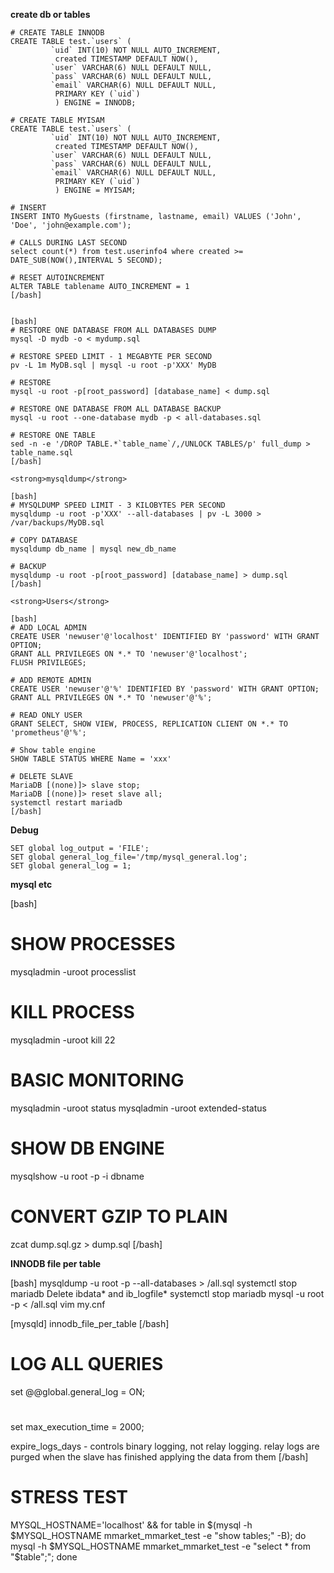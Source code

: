 <strong>create db or tables</strong>
```
# CREATE TABLE INNODB
CREATE TABLE test.`users` (
         `uid` INT(10) NOT NULL AUTO_INCREMENT,
          created TIMESTAMP DEFAULT NOW(),
         `user` VARCHAR(6) NULL DEFAULT NULL,
         `pass` VARCHAR(6) NULL DEFAULT NULL,
         `email` VARCHAR(6) NULL DEFAULT NULL,
          PRIMARY KEY (`uid`)
          ) ENGINE = INNODB;

# CREATE TABLE MYISAM
CREATE TABLE test.`users` (
         `uid` INT(10) NOT NULL AUTO_INCREMENT,
          created TIMESTAMP DEFAULT NOW(),
         `user` VARCHAR(6) NULL DEFAULT NULL,
         `pass` VARCHAR(6) NULL DEFAULT NULL,
         `email` VARCHAR(6) NULL DEFAULT NULL,
          PRIMARY KEY (`uid`)
          ) ENGINE = MYISAM;

# INSERT
INSERT INTO MyGuests (firstname, lastname, email) VALUES ('John', 'Doe', 'john@example.com');

# CALLS DURING LAST SECOND
select count(*) from test.userinfo4 where created >= DATE_SUB(NOW(),INTERVAL 5 SECOND);

# RESET AUTOINCREMENT
ALTER TABLE tablename AUTO_INCREMENT = 1
[/bash]


[bash]
# RESTORE ONE DATABASE FROM ALL DATABASES DUMP
mysql -D mydb -o < mydump.sql

# RESTORE SPEED LIMIT - 1 MEGABYTE PER SECOND
pv -L 1m MyDB.sql | mysql -u root -p'XXX' MyDB

# RESTORE
mysql -u root -p[root_password] [database_name] < dump.sql

# RESTORE ONE DATABASE FROM ALL DATABASE BACKUP
mysql -u root --one-database mydb -p < all-databases.sql

# RESTORE ONE TABLE
sed -n -e '/DROP TABLE.*`table_name`/,/UNLOCK TABLES/p' full_dump > table_name.sql
[/bash]

<strong>mysqldump</strong>

[bash]
# MYSQLDUMP SPEED LIMIT - 3 KILOBYTES PER SECOND
mysqldump -u root -p'XXX' --all-databases | pv -L 3000 > /var/backups/MyDB.sql

# COPY DATABASE
mysqldump db_name | mysql new_db_name

# BACKUP
mysqldump -u root -p[root_password] [database_name] > dump.sql
[/bash]

<strong>Users</strong>

[bash]
# ADD LOCAL ADMIN
CREATE USER 'newuser'@'localhost' IDENTIFIED BY 'password' WITH GRANT OPTION;
GRANT ALL PRIVILEGES ON *.* TO 'newuser'@'localhost';
FLUSH PRIVILEGES;

# ADD REMOTE ADMIN
CREATE USER 'newuser'@'%' IDENTIFIED BY 'password' WITH GRANT OPTION;
GRANT ALL PRIVILEGES ON *.* TO 'newuser'@'%';

# READ ONLY USER
GRANT SELECT, SHOW VIEW, PROCESS, REPLICATION CLIENT ON *.* TO 'prometheus'@'%';

# Show table engine
SHOW TABLE STATUS WHERE Name = 'xxx'

# DELETE SLAVE
MariaDB [(none)]> slave stop;
MariaDB [(none)]> reset slave all;
systemctl restart mariadb
[/bash]
```

<strong>Debug</strong>
```
SET global log_output = 'FILE';
SET global general_log_file='/tmp/mysql_general.log';
SET global general_log = 1;
```

<strong>mysql etc</strong>

[bash]
# SHOW PROCESSES
mysqladmin -uroot processlist

# KILL PROCESS
mysqladmin -uroot kill 22

# BASIC MONITORING
mysqladmin -uroot status
mysqladmin -uroot extended-status

# SHOW DB ENGINE
mysqlshow -u root -p -i dbname

# CONVERT GZIP TO PLAIN
zcat dump.sql.gz > dump.sql
[/bash]

<strong>INNODB file per table</strong>

[bash]
mysqldump -u root -p --all-databases > /all.sql
systemctl stop mariadb
Delete ibdata* and ib_logfile*
systemctl stop mariadb
mysql -u root -p < /all.sql
vim my.cnf

[mysqld]
innodb_file_per_table
[/bash]



# LOG ALL QUERIES
set @@global.general_log = ON;

#
set max_execution_time = 2000;

expire_logs_days - controls binary logging, not relay logging.
relay logs are purged when the slave has finished applying the data from them
[/bash]



# STRESS TEST
MYSQL_HOSTNAME='localhost' && for table in $(mysql -h $MYSQL_HOSTNAME mmarket_mmarket_test -e "show tables;" -B); do mysql -h $MYSQL_HOSTNAME mmarket_mmarket_test -e "select * from "$table";"; done
```
